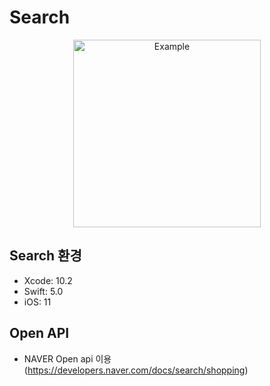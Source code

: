 # Search

<p align="center">
    <img width="300" src="Example.gif" alt="Example">
</p>

## Search 환경
- Xcode: 10.2
- Swift: 5.0
- iOS: 11

## Open API
- NAVER Open api 이용 (https://developers.naver.com/docs/search/shopping)
